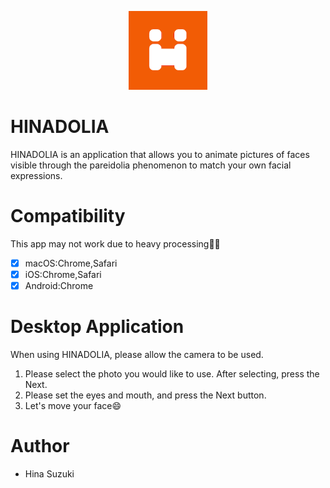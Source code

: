 <p align="center">
  <img src="./icon/favicon-192.png" width="25%"/>
</p>

# HINADOLIA
HINADOLIA is an application that allows you to animate pictures of faces visible through the pareidolia phenomenon to match your own facial expressions.

# Compatibility
This app may not work due to heavy processing🙇‍♂️
* [x] macOS:Chrome,Safari
* [x] iOS:Chrome,Safari
* [x] Android:Chrome

# Desktop Application
When using HINADOLIA, please allow the camera to be used.
1. Please select the photo you would like to use. After selecting, press the Next.
2. Please set the eyes and mouth, and press the Next button.
3. Let's move your face😄

# Author
  * Hina Suzuki